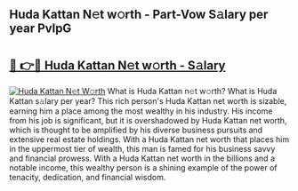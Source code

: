 ## Huda Kattan N𝚎t w𝚘rth - Part-Vow S𝚊lary per year PvlpG

# <h2><a href="http://gc3b7f.nevu.top/?p=Huda+Kattan">🔗 👉🔴 Huda Kattan N𝚎t w𝚘rth - S𝚊lary</a></h2>

[![Huda Kattan N𝚎t W𝚘rth](https://i.imgur.com/Oavwk0R.jpeg)](http://gc3b7f.nevu.top/?p=Huda+Kattan)
What is Huda Kattan n𝚎t w𝚘rth? What is Huda Kattan s𝚊lary per year?
This rich person's Huda Kattan net worth is sizable, earning him a place among the most wealthy in his industry. His income from his job is significant, but it is overshadowed by Huda Kattan net worth, which is thought to be amplified by his diverse business pursuits and extensive real estate holdings. With a Huda Kattan net worth that places him in the uppermost tier of wealth, this man is famed for his business savvy and financial prowess. With a Huda Kattan net worth in the billions and a notable income, this wealthy person is a shining example of the power of tenacity, dedication, and financial wisdom.
